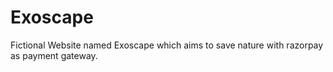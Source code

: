 # Exoscape
Fictional Website named Exoscape which aims to save nature with razorpay as payment gateway.
